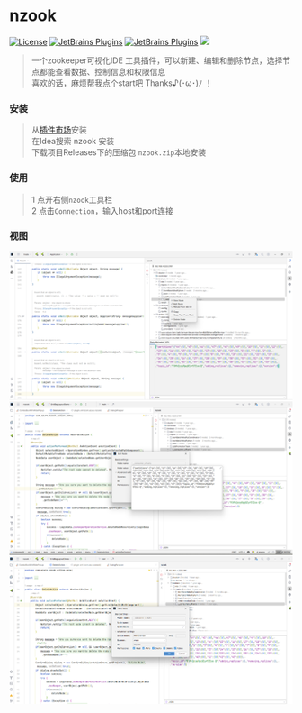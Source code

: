 # nzook
[![License](https://img.shields.io/badge/License-MIT-blue.svg)](https://github.com/poison0/nzook/blob/main/LICENSE)
[![JetBrains Plugins](https://img.shields.io/jetbrains/plugin/v/com.azure.wind.nzook?color=FD8836)](https://plugins.jetbrains.com/plugin/22051)
[![JetBrains Plugins](https://img.shields.io/jetbrains/plugin/d/com.azure.wind.nzook)](https://plugins.jetbrains.com/plugin/22051)
[![](https://img.shields.io/github/release/poison0/nzook.svg)](https://github.com/poison0/nzook/releases)
 > 一个zookeeper可视化IDE 工具插件，可以新建、编辑和删除节点，选择节点都能查看数据、控制信息和权限信息  
 > 喜欢的话，麻烦帮我点个start吧  Thanks♪(･ω･)ﾉ ！


### 安装
> 从[插件市场](https://plugins.jetbrains.com/plugin/22051-nzook)安装  
> 在Idea搜索 nzook 安装  
> 下载项目Releases下的压缩包 `nzook.zip`本地安装  

### 使用
> 1 点开右侧`nzook`工具栏  
> 2 点击`Connection`，输入host和port连接  

### 视图
![图片1](https://github.com/poison0/nzook/blob/main/src/main/resources/images.show/20230614174953.png "图片1")
![图片2](https://github.com/poison0/nzook/blob/main/src/main/resources/images.show/20230614175551.png "图片2")
![图片3](https://github.com/poison0/nzook/blob/main/src/main/resources/images.show/20230614175658.png "图片3")
